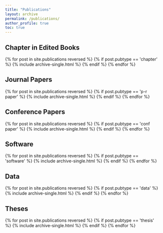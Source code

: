 ```yaml
---
title: "Publications"
layout: archive
permalink: /publications/
author_profile: true
toc: true
---
```



  <!-- Main Content -->
  <h2 id="chapters">Chapter in Edited Books</h2>
  {% for post in site.publications reversed %}
    {% if post.pubtype == 'chapter' %}
      {% include archive-single.html %}
    {% endif %}
  {% endfor %}

  <h2 id="journals">Journal Papers</h2>
  {% for post in site.publications reversed %}
    {% if post.pubtype == 'p-r paper' %}
      {% include archive-single.html %}
    {% endif %}
  {% endfor %}

  <h2 id="conferences">Conference Papers</h2>
  {% for post in site.publications reversed %}
    {% if post.pubtype == 'conf paper' %}
      {% include archive-single.html %}
    {% endif %}
  {% endfor %}

  <h2 id="data">Software</h2>
  {% for post in site.publications reversed %}
    {% if post.pubtype == 'software' %}
      {% include archive-single.html %}
    {% endif %}
  {% endfor %}

<h2 id="data">Data</h2>
  {% for post in site.publications reversed %}
    {% if post.pubtype == 'data' %}
      {% include archive-single.html %}
    {% endif %}
  {% endfor %}

  <h2 id="thesis">Theses</h2>
  {% for post in site.publications reversed %}
    {% if post.pubtype == 'thesis' %}
      {% include archive-single.html %}
    {% endif %}
  {% endfor %}

  
</section>
